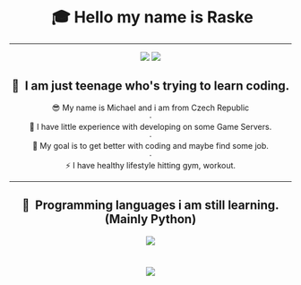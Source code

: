<div align="center">
<h1> &nbsp;🎓 Hello my name is Raske</h2> 
</div>

---

<div align="center">
    <img src="https://img.shields.io/badge/STUDENT-%E2%9C%AA-blueviolet?style=for-the-badge&logo=appveyor"/>
    <img src="https://img.shields.io/badge/NOT%20EXPERIENCED%20DEV-%E2%9C%AA-ff69b4?style=for-the-badge&logo=appveyor"/>
</div>

<div align="center">
<h2> 🧤 &nbsp;I am just teenage who's trying to learn coding.</h2> 
</div>


<div align="center">  😎 My name is Michael and i am from Czech Republic</div>
<div align="center">  ·</div>
<div align="center">  🎈 I have little experience with developing on some Game Servers.</div>
<div align="center">  ·</div>
<div align="center">  🥅 My goal is to get better with coding and maybe find some job.</div>
<div align="center">  ·</div>
<div align="center">  ⚡ I have healthy lifestyle hitting gym, workout.</div>

---

<div align="center">
<h2> 🚀 &nbsp;Programming languages i am still learning. (Mainly Python)</h2> 
</div>

<p align="center">

<div align="center">
    <img src="https://skillicons.dev/icons?i=js,css,py" />
</div>

<h1 align="center">
    <img src="https://readme-typing-svg.herokuapp.com/?font=Righteous&size=35&color=F75858&center=true&vCenter=true&width=500&height=70&duration=4000&lines=Thanks+for+visiting!+👋;" />
</h1>
